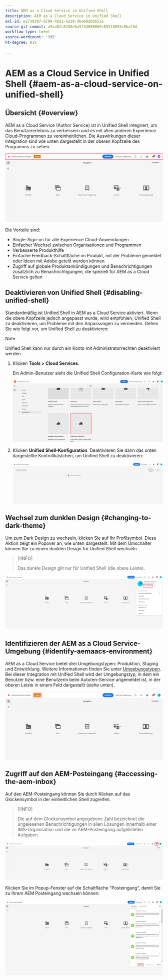 ```yaml
---
title: AEM as a Cloud Service in Unified Shell
description: AEM as a Cloud Service in Unified Shell
exl-id: ea739307-dc99-4621-a239-dbe60ab6b52e
source-git-commit: a9aa82c8258e6a5f43680069c65518093c0baf8d
workflow-type: tm+mt
source-wordcount: '395'
ht-degree: 81%

---
```


# AEM as a Cloud Service in Unified Shell {#aem-as-a-cloud-service-on-unified-shell}

## Übersicht {#overview}

AEM as a Cloud Service (Author Service) ist in Unified Shell integriert, um das Benutzererlebnis zu verbessern und es mit allen anderen Experience Cloud-Programmen zu vereinheitlichen. Die Auswirkungen dieser Integration sind wie unten dargestellt in der oberen Kopfzeile des Programms zu sehen.

![Grafik](/help/overview/assets/unifiedshell_header.png)

Die Vorteile sind:

* Single-Sign-on für alle Experience Cloud-Anwendungen
* Einfacher Wechsel zwischen Organisationen und Programmen
* Verbesserte Produkthilfe
* Einfache Feedback-Schaltfläche im Produkt, mit der Probleme gemeldet oder Ideen mit Adobe geteilt werden können
* Zugriff auf globale Produktankündigungen und Benachrichtigungen zusätzlich zu Benachrichtigungen, die speziell für AEM as a Cloud Service gelten

## Deaktivieren von Unified Shell {#disabling-unified-shell}

Standardmäßig ist Unified Shell in AEM as a Cloud Service aktiviert. Wenn die obere Kopfzeile jedoch angepasst wurde, wird empfohlen, Unified Shell zu deaktivieren, um Probleme mit den Anpassungen zu vermeiden. Gehen Sie wie folgt vor, um Unified Shell zu deaktivieren:

>[!NOTE]
>Unified Shell kann nur durch ein Konto mit Administratorrechten deaktiviert werden.

1. Klicken **Tools > Cloud Services**.

   Ein Admin-Benutzer sieht die Unified Shell Configuration-Karte wie folgt:

   ![Bild](/help/overview/assets/unifiedshell2.png)

1. Klicken **Unified Shell-Konfiguration**. Deaktivieren Sie dann das unten dargestellte Kontrollkästchen, um Unified Shell zu deaktivieren:

   ![Grafik](/help/overview/assets/unifiedshell3.png)

## Wechsel zum dunklen Design {#changing-to-dark-theme}

Um zum Dark Design zu wechseln, klicken Sie auf Ihr Profilsymbol. Diese Aktion zeigt ein Popover an, wie unten dargestellt. Mit dem Umschalter können Sie zu einem dunklen Design für Unified Shell wechseln.

>[!INFO]
>
>Das dunkle Design gilt nur für Unified Shell (die obere Leiste).

![Grafik](/help/overview/assets/unifiedshell4.png)

## Identifizieren der AEM as a Cloud Service-Umgebung {#identify-aemaacs-environment}

AEM as a Cloud Service bietet drei Umgebungstypen: Produktion, Staging und Entwicklung. Weitere Informationen finden Sie unter [Umgebungstypen](https://experienceleague.adobe.com/docs/experience-manager-cloud-service/content/implementing/using-cloud-manager/manage-environments.html?lang=de). Bei dieser Integration mit Unified Shell wird der Umgebungstyp, in dem ein Benutzer bzw. eine Benutzerin beim Autoren-Service angemeldet ist, in der oberen Leiste in einem Feld dargestellt (siehe unten).

![Grafik](/help/overview/assets/unifiedshell_header_label.png)

## Zugriff auf den AEM-Posteingang {#accessing-the-aem-inbox}

Auf den AEM-Posteingang können Sie durch Klicken auf das Glockensymbol in der einheitlichen Shell zugreifen.

>[!INFO]
>
> Die auf dem Glockensymbol angegebene Zahl bezeichnet die ungelesenen Benachrichtigungen in allen Lösungen innerhalb einer IMS-Organisation und die im AEM-Posteingang aufgelisteten Aufgaben.

![Grafik](/help/overview/assets/unifiedshell5.png)

Klicken Sie im Popup-Fenster auf die Schaltfläche &quot;Posteingang&quot;, damit Sie zu Ihrem AEM Posteingang wechseln können:

![Bild](/help/overview/assets/unifiedshell6.png)
